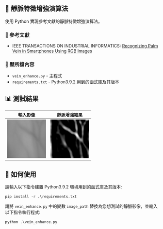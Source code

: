 ## 📝 靜脈特徵增強演算法

使用 Python 實現參考文獻的靜脈特徵增強演算法。

### 🔗 參考文獻
- IEEE TRANSACTIONS ON INDUSTRIAL INFORMATICS: [Recognizing Palm Vein in Smartphones Using RGB Images](https://ieeexplore.ieee.org/document/9648012)

### 📁 壓所檔內容
- `vein_enhance.py` - 主程式
- `requirements.txt` - Python3.9.2 用到的函式庫及其版本

## 📊 測試結果

| 輸入影像 | 靜脈增強結果 |
|-------------|-----------------|
| ![Input](image/input.png) | ![Enhanced](image/enhanced.png) |

## 🚀 如何使用
請輸入以下指令建置 Python3.9.2 環境用到的函式庫及其版本:
```
pip install -r .\requirements.txt
```
請將 `vein_enhance.py` 中的變數 `image_path` 替換為您想測試的靜脈影像，並輸入以下指令執行程式:
```
python .\vein_enhance.py 
```
